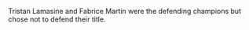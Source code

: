 Tristan Lamasine and Fabrice Martin were the defending champions but chose not to defend their title.

